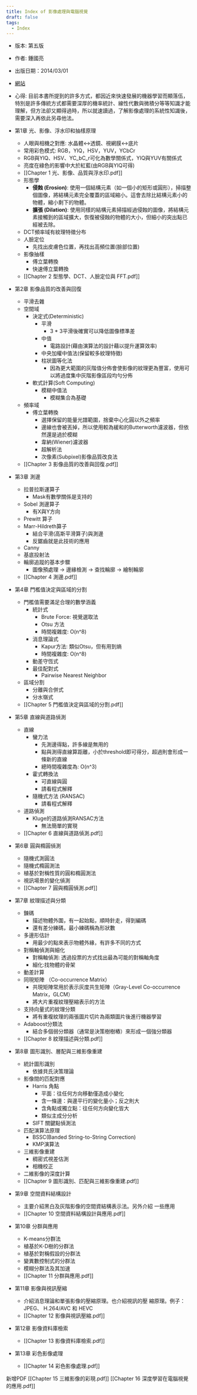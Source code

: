 ```yaml
---
title: Index of 影像處理與電腦視覺
draft: false
tags:
  - Index
---
```


- 版本: 第五版
- 作者: 鍾國亮
- 出版日期：2014/03/01
- [網站](https://faculty.csie.ntust.edu.tw/~klchung/Prof_book_IPCV.htm)

- 心得: 目前本書所提到的許多方式，都因近來快速發展的機器學習而顯落伍，特別是許多傳統方式都需要深厚的機率統計、線性代數與微積分等等知識才能理解，但方法卻又顯得過時，所以就速讀過，了解影像處理的系統性知識後，需要深入再依此另尋他法。

- 第1章 光、影像、浮水印和抽樣原理  
	- 人眼與相機之對應: 水晶體<->透鏡、視網膜<->底片
	- 常用彩色模式: RGB，YIQ，HSV，YUV，YCbCr
	- RGB與YIQ、HSV、YC_bC_r可化為數學關係式，YIQ與YUV有關係式
	- 亮度在綠色的影響中大於紅藍(由RGB與YIQ可得)
	- [[Chapter 1 光、影像、品質與浮水印.pdf]]
	- 形態學
		- **侵蝕 (Erosion)**: 使用一個結構元素（如一個小的矩形或圓形），掃描整個圖像，將結構元素完全覆蓋的區域縮小。這會去除比結構元素小的物體，縮小剩下的物體。
		- **擴張 (Dilation)**: 使用同樣的結構元素掃描經過侵蝕的圖像，將結構元素接觸到的區域擴大，恢復被侵蝕的物體的大小，但細小的突出點已經被去除。
	- DCT頻率域有紋理特徵分布
	- 人臉定位
		- 先找出皮膚色位置，再找出高頻位置(臉部位置)
	- 影像抽樣
		- 傅立葉轉換
		- 快速傅立葉轉換
	- [[Chapter 2 型態學、DCT、人臉定位與 FFT.pdf]]
- 第2章 影像品質的改善與回復  
	- 平滑去雜
	- 空間域
		- 決定式(Deterministic)
			- 平滑
				- 3 * 3平滑後確實可以降低圖像標準差
			- 中值
				- 電路設計(藉由演算法的設計藉以提升運算效率)
			- 中央加權中值法(保留較多紋理特徵)
			- 柱狀圖等化法
				- 因為更大範圍的灰階值分佈會使影像的紋理更為豐富，使用可以將過度集中灰階影像區段均勻分佈
		- 軟式計算(Soft Computing)
			- 模糊中值法
				- 模糊集合為基礎
	- 頻率域
		- 傅立葉轉換
			- 選擇保留的能量光譜範圍，捨棄中心化圓以外之頻率
			- 邊線也會被丟掉，所以使用較為緩和的Butterworth濾波器，但依然還是過於模糊
			- 韋納(Wiener)濾波器
			- 超解析法
			- 次像素(Subpixel)影像品質改良法
	- [[Chapter 3 影像品質的改善與回復.pdf]]
- 第3章 測邊  
	- 拉普拉斯運算子
		- Mask有數學關係是支持的
	- Sobel 測邊算子
		- 有X與Y方向
	- Prewitt 算子
	- Marr-Hildreth算子
		- 結合平滑(高斯平滑算子)與測邊
		- 反鋸齒就是此技術的應用
	- Canny
	- 基底投射法
	- 輪廓追蹤的基本步驟
		- 圖像預處理 -> 邊緣檢測 -> 查找輪廓 -> 繪制輪廓
	- [[Chapter 4 測邊.pdf]]
- 第4章 門檻值決定與區域的分割  
	-  門檻值需要滿足合理的數學涵義
		- 統計式
			- Brute Force: 視覺選取法
			- Otsu 方法
			- 時間複雜度: O(n^8)
		- 消息理論式 
			- Kapur方法: 類似Otsu，但有用到熵
			- 時間複雜度: O(n^8)
		- 動差守恆式 
		- 最佳配對式
			- Pairwise Nearest Neighbor
	- 區域分割
		- 分離與合併式 
		- 分水嶺式
	- [[Chapter 5 門檻值決定與區域的分割.pdf]]
- 第5章 直線與道路偵測  
	- 直線
		- 蠻力法 
			- 先測邊得點，許多線是無用的
			- 點與測得直線算距離，小於threshold即可得分，超過則會形成一條新的直線
			- 總時間複雜度為: O(n^3)
		- 霍式轉換法 
			- 可直線與圓
			- 請看程式解釋
		- 隨機式方法 (RANSAC)
			- 請看程式解釋
	- 道路偵測
		- Kluge的道路偵測RANSAC方法
			- 無法簡單的實現
	- [[Chapter 6 直線與道路偵測.pdf]]
- 第6章 圓與橢圓偵測  
	- 隨機式測圓法 
	- 隨機式橢圓測法
	- 植基於對稱性質的圓和橢圓測法
	- 視訊場景的變化偵測
	- [[Chapter 7 圓與橢圓偵測.pdf]]
- 第7章 紋理描述與分類  
	- 鍊碼 
		- 描述物體外圍，有一起始點，順時針走，得到編碼
		- 還有差分練碼，最小練碼稱為形狀數
	- 多邊形估計
		- 用最少的點來表示物體外緣，有許多不同的方式
	- 對稱軸偵測與細化 
		- 對稱軸偵測: 透過投票的方式找出最為可能的對稱軸角度
		- 細化:找物體的骨架
	- 動差計算  
	- 同現矩陣 （Co-occurrence Matrix）
		- 共現矩陣常用於表示灰度共生矩陣（Gray-Level Co-occurrence Matrix，GLCM）
		- 將大片重複紋理壓縮表示的方法
	- 支持向量式的紋理分類 
		- 將有重複紋理的兩張圖片切片為兩類圖片後進行機器學習
	- Adaboost分類法
		- 結合多個弱分類器（通常是決策樹樹樁）來形成一個強分類器
	- [[Chapter 8 紋理描述與分類.pdf]]
- 第8章 圖形識別、層配與三維影像重建  
	- 統計圖形識別 
		- 依據貝氏決策理論
	- 影像間的匹配對應  
		- Harris 角點
			- 平面：往任何方向移動僅造成小變化
			- 含一條邊：與邊平行的變化量小；反之則大
			- 含角點或獨立點：往任何方向變化皆大
			- 類似主成分分析
		- SIFT 關鍵點偵測法
	- 匹配演算法原理 
		- BSSC(Banded String-to-String Correction)
		- KMP演算法
	- 三維影像重建 
		- 稠密式視差估測
		- 相機校正
	- 二維影像的深度計算
	- [[Chapter 9 圖形識別、匹配與三維影像重建.pdf]]
- 第9章 空間資料結構設計  
	- 主要介紹黑白及灰階影像的空間資結構表示法。另外介紹 一些應用
	- [[Chapter 10 空間資料結構設計與應用.pdf]]
- 第10章 分群與應用  
	- K-means分群法 
	- 植基於K-D樹的分群法 
	- 植基於對稱假設的分群法 
	- 變異數控制式的分群法 
	- 模糊分群法及其加速
	- [[Chapter 11 分群與應用.pdf]]
- 第11章 影像與視訊壓縮  
	- 介紹消息理論和單張影像的壓縮原理。也介紹視訊的壓 縮原理。例子：JPEG、 H.264/AVC 和 HEVC
	- [[Chapter 12 影像與視訊壓縮.pdf]]
- 第12章 影像資料庫檢索  
	- [[Chapter 13 影像資料庫檢索.pdf]]
- 第13章 彩色影像處理
	- [[Chapter 14 彩色影像處理.pdf]]

新增PDF
[[Chapter 15 三維影像的彩現.pdf]]
[[Chapter 16 深度學習在電腦視覺的應用.pdf]]
















